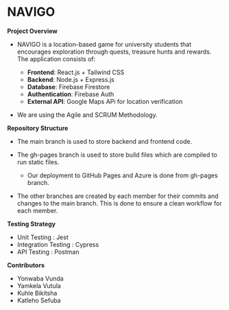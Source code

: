 # NAVIGO
**Project Overview**
- NAVIGO is a location-based game for university students that encourages exploration through quests, treasure hunts and rewards. The application consists of:
  - **Frontend**: React.js + Tailwind CSS
  -  **Backend**: Node.js + Express.js
  -  **Database**: Firebase Firestore
  -  **Authentication**: Firebase Auth
  -  **External API**: Google Maps APi for location verification

- We are using the Agile and SCRUM Methodology.
    
**Repository Structure**
- The main branch is used to store backend and frontend code.
- The gh-pages branch is used to store build files which are compiled to run static files.
  - Our deployment to GitHub Pages and Azure is done from gh-pages branch.
    
- The other branches are created by each member for their commits and changes to the main branch. This is done to ensure a clean workflow for each member.

**Testing Strategy**
- Unit Testing : Jest
- Integration Testing : Cypress
- API Testing : Postman

**Contributors**
- Yonwaba Vunda
- Yamkela Vutula
- Kuhle Bikitsha
- Katleho Sefuba
